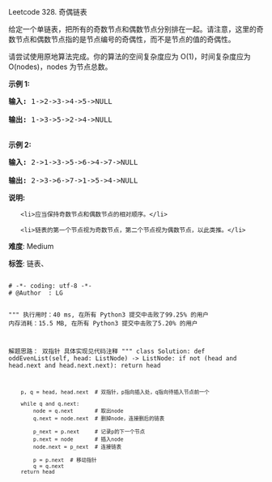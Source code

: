 Leetcode 328. 奇偶链表
<p>给定一个单链表，把所有的奇数节点和偶数节点分别排在一起。请注意，这里的奇数节点和偶数节点指的是节点编号的奇偶性，而不是节点的值的奇偶性。</p>


<p>请尝试使用原地算法完成。你的算法的空间复杂度应为 O(1)，时间复杂度应为 O(nodes)，nodes 为节点总数。</p>



<p><strong>示例 1:</strong></p>



<pre><strong>输入:</strong> 1-&gt;2-&gt;3-&gt;4-&gt;5-&gt;NULL

<strong>输出:</strong> 1-&gt;3-&gt;5-&gt;2-&gt;4-&gt;NULL

</pre>



<p><strong>示例 2:</strong></p>



<pre><strong>输入:</strong> 2-&gt;1-&gt;3-&gt;5-&gt;6-&gt;4-&gt;7-&gt;NULL 

<strong>输出:</strong> 2-&gt;3-&gt;6-&gt;7-&gt;1-&gt;5-&gt;4-&gt;NULL</pre>



<p><strong>说明:</strong></p>



<ul>

	<li>应当保持奇数节点和偶数节点的相对顺序。</li>

	<li>链表的第一个节点视为奇数节点，第二个节点视为偶数节点，以此类推。</li>

</ul>





 **难度**: Medium



 **标签**: 链表、 





<div class="hcb_wrap">
<pre class="prism undefined-numbers lang-python" data-lang="Python"><code>
# -*- coding: utf-8 -*-
# @Author  : LG

"""
执行用时：40 ms, 在所有 Python3 提交中击败了99.25% 的用户
内存消耗：15.5 MB, 在所有 Python3 提交中击败了5.20% 的用户

解题思路：
    双指针
    具体实现见代码注释
"""
class Solution:
    def oddEvenList(self, head: ListNode) -> ListNode:
        if not (head and head.next and head.next.next):
            return head

        p, q = head, head.next  # 双指针，p指向插入处，q指向待插入节点前一个

        while q and q.next:
            node = q.next       # 取出node
            q.next = node.next  # 删掉node，连接删后的链表

            p_next = p.next     # 记录p的下一个节点
            p.next = node       # 插入node
            node.next = p_next  # 连接链表

            p = p.next  # 移动指针
            q = q.next
        return head
</code></pre></div>
